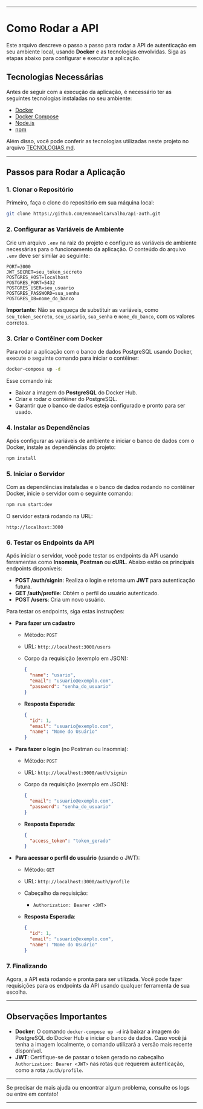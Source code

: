 
---

# Como Rodar a API

Este arquivo descreve o passo a passo para rodar a API de autenticação em seu ambiente local, usando **Docker** e as tecnologias envolvidas. Siga as etapas abaixo para configurar e executar a aplicação.

## Tecnologias Necessárias

Antes de seguir com a execução da aplicação, é necessário ter as seguintes tecnologias instaladas no seu ambiente:

- [Docker](https://www.docker.com/get-started)
- [Docker Compose](https://docs.docker.com/compose/install/)
- [Node.js](https://nodejs.org/)
- [npm](https://www.npmjs.com/get-npm)

Além disso, você pode conferir as tecnologias utilizadas neste projeto no arquivo [TECNOLOGIAS.md](./TECNOLOGIAS.md).

---

## Passos para Rodar a Aplicação

### 1. **Clonar o Repositório**

Primeiro, faça o clone do repositório em sua máquina local:

```bash
git clone https://github.com/emanoelCarvalho/api-auth.git
```

### 2. **Configurar as Variáveis de Ambiente**

Crie um arquivo `.env` na raiz do projeto e configure as variáveis de ambiente necessárias para o funcionamento da aplicação. O conteúdo do arquivo `.env` deve ser similar ao seguinte:

```plaintext
PORT=3000
JWT_SECRET=seu_token_secreto
POSTGRES_HOST=localhost
POSTGRES_PORT=5432
POSTGRES_USER=seu_usuario
POSTGRES_PASSWORD=sua_senha
POSTGRES_DB=nome_do_banco
```

**Importante**: Não se esqueça de substituir as variáveis, como `seu_token_secreto`, `seu_usuario`, `sua_senha` e `nome_do_banco`, com os valores corretos.

### 3. **Criar o Contêiner com Docker**

Para rodar a aplicação com o banco de dados PostgreSQL usando Docker, execute o seguinte comando para iniciar o contêiner:

```bash
docker-compose up -d
```

Esse comando irá:

- Baixar a imagem do **PostgreSQL** do Docker Hub.
- Criar e rodar o contêiner do PostgreSQL.
- Garantir que o banco de dados esteja configurado e pronto para ser usado.

### 4. **Instalar as Dependências**

Após configurar as variáveis de ambiente e iniciar o banco de dados com o Docker, instale as dependências do projeto:

```bash
npm install
```

### 5. **Iniciar o Servidor**

Com as dependências instaladas e o banco de dados rodando no contêiner Docker, inicie o servidor com o seguinte comando:

```bash
npm run start:dev
```

O servidor estará rodando na URL:

```
http://localhost:3000
```

### 6. **Testar os Endpoints da API**

Após iniciar o servidor, você pode testar os endpoints da API usando ferramentas como **Insomnia**, **Postman** ou **cURL**. Abaixo estão os principais endpoints disponíveis:

- **POST /auth/signin**: Realiza o login e retorna um **JWT** para autenticação futura.
- **GET /auth/profile**: Obtém o perfil do usuário autenticado.
- **POST /users**: Cria um novo usuário.

Para testar os endpoints, siga estas instruções:
- **Para fazer um cadastro**
    - Método: `POST`
     - URL: `http://localhost:3000/users`
  - Corpo da requisição (exemplo em JSON):

    ```json
    {
      "name": "usario",
      "email": "usuario@exemplo.com",
      "password": "senha_do_usuario"
    }
  - **Resposta Esperada**:
    ```json
    {
      "id": 1,
      "email": "usuario@exemplo.com",
      "name": "Nome do Usuário"
    }
- **Para fazer o login** (no Postman ou Insomnia):

  - Método: `POST`
  - URL: `http://localhost:3000/auth/signin`
  - Corpo da requisição (exemplo em JSON):
    ```json
    {
      "email": "usuario@exemplo.com",
      "password": "senha_do_usuario"
    }
    ```

  - **Resposta Esperada**:
    ```json
    {
      "access_token": "token_gerado"
    }
    ```

- **Para acessar o perfil do usuário** (usando o JWT):

  - Método: `GET`
  - URL: `http://localhost:3000/auth/profile`
  - Cabeçalho da requisição:
    - `Authorization: Bearer <JWT>`
  
  - **Resposta Esperada**:
    ```json
    {
      "id": 1,
      "email": "usuario@exemplo.com",
      "name": "Nome do Usuário"
    }
    ```

### 7. **Finalizando**

Agora, a API está rodando e pronta para ser utilizada. Você pode fazer requisições para os endpoints da API usando qualquer ferramenta de sua escolha.

---

## Observações Importantes

- **Docker**: O comando `docker-compose up -d` irá baixar a imagem do PostgreSQL do Docker Hub e iniciar o banco de dados. Caso você já tenha a imagem localmente, o comando utilizará a versão mais recente disponível.
- **JWT**: Certifique-se de passar o token gerado no cabeçalho `Authorization: Bearer <JWT>` nas rotas que requerem autenticação, como a rota `/auth/profile`.

---

Se precisar de mais ajuda ou encontrar algum problema, consulte os logs ou entre em contato!

---